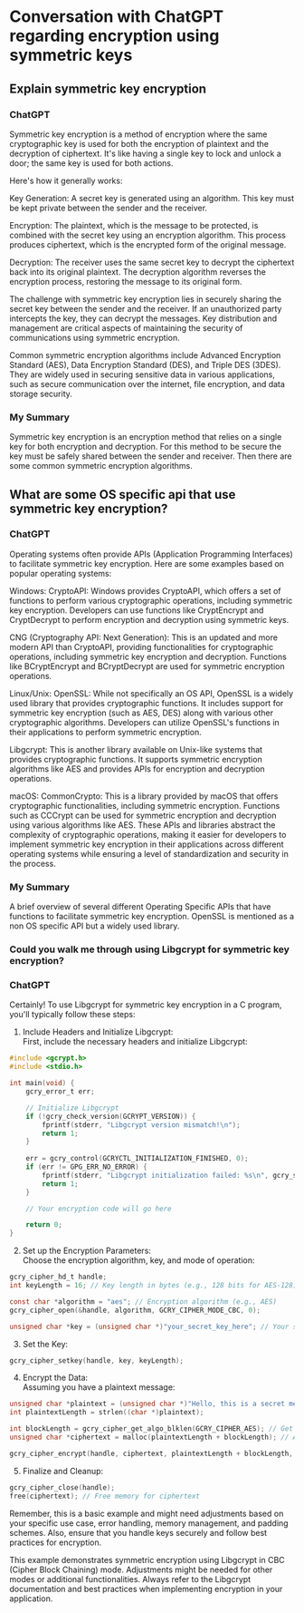 # Conversation with ChatGPT regarding encryption using symmetric keys

## Explain symmetric key encryption
### ChatGPT
Symmetric key encryption is a method of encryption where the same cryptographic key is used for both the encryption of plaintext and the decryption of ciphertext. It's like having a single key to lock and unlock a door; the same key is used for both actions.

Here's how it generally works:

Key Generation: A secret key is generated using an algorithm. This key must be kept private between the sender and the receiver.

Encryption: The plaintext, which is the message to be protected, is combined with the secret key using an encryption algorithm. This process produces ciphertext, which is the encrypted form of the original message.

Decryption: The receiver uses the same secret key to decrypt the ciphertext back into its original plaintext. The decryption algorithm reverses the encryption process, restoring the message to its original form.

The challenge with symmetric key encryption lies in securely sharing the secret key between the sender and the receiver. If an unauthorized party intercepts the key, they can decrypt the messages. Key distribution and management are critical aspects of maintaining the security of communications using symmetric encryption.

Common symmetric encryption algorithms include Advanced Encryption Standard (AES), Data Encryption Standard (DES), and Triple DES (3DES). They are widely used in securing sensitive data in various applications, such as secure communication over the internet, file encryption, and data storage security.
### My Summary
Symmetric key encryption is an encryption method that relies on a single key for both encryption and decryption. For this method to be secure the key must be safely shared between the sender and receiver. Then there are some common symmetric encryption algorithms.

## What are some OS specific api that use symmetric key encryption?
### ChatGPT
Operating systems often provide APIs (Application Programming Interfaces) to facilitate symmetric key encryption. Here are some examples based on popular operating systems:

Windows:
CryptoAPI: Windows provides CryptoAPI, which offers a set of functions to perform various cryptographic operations, including symmetric key encryption. Developers can use functions like CryptEncrypt and CryptDecrypt to perform encryption and decryption using symmetric keys.

CNG (Cryptography API: Next Generation): This is an updated and more modern API than CryptoAPI, providing functionalities for cryptographic operations, including symmetric key encryption and decryption. Functions like BCryptEncrypt and BCryptDecrypt are used for symmetric encryption operations.

Linux/Unix:
OpenSSL: While not specifically an OS API, OpenSSL is a widely used library that provides cryptographic functions. It includes support for symmetric key encryption (such as AES, DES) along with various other cryptographic algorithms. Developers can utilize OpenSSL's functions in their applications to perform symmetric encryption.

Libgcrypt: This is another library available on Unix-like systems that provides cryptographic functions. It supports symmetric encryption algorithms like AES and provides APIs for encryption and decryption operations.

macOS:
CommonCrypto: This is a library provided by macOS that offers cryptographic functionalities, including symmetric encryption. Functions such as CCCrypt can be used for symmetric encryption and decryption using various algorithms like AES.
These APIs and libraries abstract the complexity of cryptographic operations, making it easier for developers to implement symmetric key encryption in their applications across different operating systems while ensuring a level of standardization and security in the process.
### My Summary
A brief overview of several different Operating Specific APIs that have functions to facilitate symmetric key encryption. OpenSSL is mentioned as a non OS specific API but a widely used library.

### Could you walk me through using Libgcrypt for symmetric key encryption?
### ChatGPT 
Certainly! To use Libgcrypt for symmetric key encryption in a C program, you'll typically follow these steps:

1. Include Headers and Initialize Libgcrypt:  
First, include the necessary headers and initialize Libgcrypt:

```c
#include <gcrypt.h>
#include <stdio.h>

int main(void) {
    gcry_error_t err;

    // Initialize Libgcrypt
    if (!gcry_check_version(GCRYPT_VERSION)) {
        fprintf(stderr, "Libgcrypt version mismatch!\n");
        return 1;
    }
    
    err = gcry_control(GCRYCTL_INITIALIZATION_FINISHED, 0);
    if (err != GPG_ERR_NO_ERROR) {
        fprintf(stderr, "Libgcrypt initialization failed: %s\n", gcry_strerror(err));
        return 1;
    }

    // Your encryption code will go here

    return 0;
}
```
2. Set up the Encryption Parameters:  
Choose the encryption algorithm, key, and mode of operation:

```c
gcry_cipher_hd_t handle;
int keyLength = 16; // Key length in bytes (e.g., 128 bits for AES-128)

const char *algorithm = "aes"; // Encryption algorithm (e.g., AES)
gcry_cipher_open(&handle, algorithm, GCRY_CIPHER_MODE_CBC, 0);

unsigned char *key = (unsigned char *)"your_secret_key_here"; // Your secret key
```
3. Set the Key:  
```c
gcry_cipher_setkey(handle, key, keyLength);
```
4. Encrypt the Data:  
Assuming you have a plaintext message:

```c
unsigned char *plaintext = (unsigned char *)"Hello, this is a secret message!";
int plaintextLength = strlen((char *)plaintext);

int blockLength = gcry_cipher_get_algo_blklen(GCRY_CIPHER_AES); // Get block length
unsigned char *ciphertext = malloc(plaintextLength + blockLength); // Allocate space for ciphertext

gcry_cipher_encrypt(handle, ciphertext, plaintextLength + blockLength, plaintext, plaintextLength);
```
5. Finalize and Cleanup:  
```c
gcry_cipher_close(handle);
free(ciphertext); // Free memory for ciphertext
```
Remember, this is a basic example and might need adjustments based on your specific use case, error handling, memory management, and padding schemes. Also, ensure that you handle keys securely and follow best practices for encryption.

This example demonstrates symmetric encryption using Libgcrypt in CBC (Cipher Block Chaining) mode. Adjustments might be needed for other modes or additional functionalities. Always refer to the Libgcrypt documentation and best practices when implementing encryption in your application.






